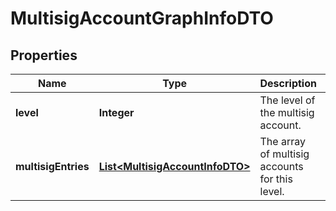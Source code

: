 

# MultisigAccountGraphInfoDTO

## Properties

Name | Type | Description | Notes
------------ | ------------- | ------------- | -------------
**level** | **Integer** | The level of the multisig account. | 
**multisigEntries** | [**List&lt;MultisigAccountInfoDTO&gt;**](MultisigAccountInfoDTO.md) | The array of multisig accounts for this level. | 



